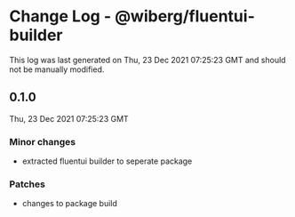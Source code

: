 # Change Log - @wiberg/fluentui-builder

This log was last generated on Thu, 23 Dec 2021 07:25:23 GMT and should not be manually modified.

## 0.1.0
Thu, 23 Dec 2021 07:25:23 GMT

### Minor changes

- extracted fluentui builder to seperate package

### Patches

- changes to package build

